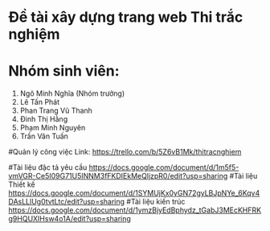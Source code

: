 # Đề tài xây dựng trang web Thi trắc nghiệm 
# Nhóm sinh viên: 
 1. Ngô Minh Nghĩa (Nhóm trưởng)
 2. Lê Tấn Phát
 3. Phan Trang Vũ Thanh
 4. Đinh Thị Hằng
 5. Phạm Minh Nguyên
 6. Trần Văn Tuấn

#Quản lý công việc 
Link: https://trello.com/b/5Z6vB1Mk/thitracnghiem
                  
#Tài liệu đặc tả yêu cầu 
https://docs.google.com/document/d/1m5f5-vmVGR-Ce5I09G71U5INNM3fFKDIEkMeQljzpR0/edit?usp=sharing
#Tài liệu Thiết kế
https://docs.google.com/document/d/1SYMUjKx0yGN72gyLBJpNYe_6Kqv4DAsLLlUg0tvtLtc/edit?usp=sharing
#Tài liệu kiến trúc
https://docs.google.com/document/d/1ymzBjyEdBphydz_tGabJ3MEcKHFRKg9HQUXIHsw4o1A/edit?usp=sharing

